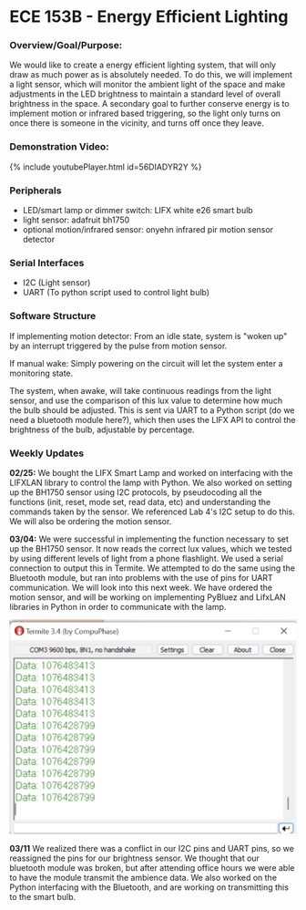 

# ECE 153B - Energy Efficient Lighting

### Overview/Goal/Purpose:
We would like to create a energy efficient lighting system, that will only draw as much power as is absolutely needed. To do this, we will implement a light sensor, which will monitor the ambient light of the space and make adjustments in the LED brightness to maintain a standard level of overall brightness in the space. A secondary goal to further conserve energy is to implement motion or infrared based triggering, so the light only turns on once there is someone in the vicinity, and turns off once they leave.

### Demonstration Video:
{% include youtubePlayer.html id=56DIADYR2Y %}

### Peripherals
- LED/smart lamp or dimmer switch: LIFX white e26 smart bulb
- light sensor: adafruit bh1750
- optional motion/infrared sensor: onyehn infrared pir motion sensor detector

### Serial Interfaces
- I2C (Light sensor)
- UART (To python script used to control light bulb)

### Software Structure
If implementing motion detector: From an idle state, system is "woken up" by an interrupt triggered by the pulse from motion sensor.

If manual wake: Simply powering on the circuit will let the system enter a monitoring state.

The system, when awake, will take continuous readings from the light sensor, and use the comparison of this lux value to determine how much the bulb should be adjusted. This is sent via UART to a Python script (do we need a bluetooth module here?), which then uses the LIFX API to control the brightness of the bulb, adjustable by percentage.

### Weekly Updates
**02/25:**
We bought the LIFX Smart Lamp and worked on interfacing with the LIFXLAN library to control the lamp with Python. We also worked on setting up the BH1750 sensor using I2C protocols, by pseudocoding all the functions (init, reset, mode set, read data, etc) and understanding the commands taken by the sensor. We referenced Lab 4's I2C setup to do this. We will also be ordering the motion sensor.

**03/04:**
We were successful in implementing the function necessary to set up the BH1750 sensor. It now reads the correct lux values, which we tested by using different levels of light from a phone flashlight. We used a serial connection to output this in Termite. We attempted to do the same using the Bluetooth module, but ran into problems with the use of pins for UART communication. We will look into this next week. We have ordered the motion sensor, and will be working on implementing PyBluez and LifxLAN libraries in Python in order to communicate with the lamp.

![Image](week2update.png)

**03/11**
We realized there was a conflict in our I2C pins and UART pins, so we reassigned the pins for our brightness sensor. We thought that our bluetooth module was broken, but after attending office hours we were able to have the module transmit the ambience data. We also worked on the Python interfacing with the Bluetooth, and are working on transmitting this to the smart bulb.
